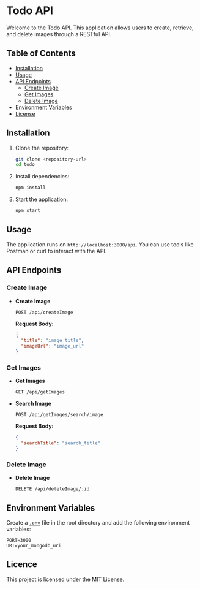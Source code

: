 # Todo API

Welcome to the Todo API. This application allows users to create, retrieve, and delete images through a RESTful API.

## Table of Contents

- [Installation](#installation)
- [Usage](#usage)
- [API Endpoints](#api-endpoints)
  - [Create Image](#create-image)
  - [Get Images](#get-images)
  - [Delete Image](#delete-image)
- [Environment Variables](#environment-variables)
- [License](#license)

## Installation

1. Clone the repository:
    ```sh
    git clone <repository-url>
    cd todo
    ```

2. Install dependencies:
    ```sh
    npm install
    ```

3. Start the application:
    ```sh
    npm start
    ```

## Usage

The application runs on `http://localhost:3000/api`. You can use tools like Postman or curl to interact with the API.

## API Endpoints

### Create Image

- **Create Image**
    ```http
    POST /api/createImage
    ```
    **Request Body:**
    ```json
    {
      "title": "image_title",
      "imageUrl": "image_url"
    }
    ```

### Get Images

- **Get Images**
    ```http
    GET /api/getImages
    ```

- **Search Image**
    ```http
    POST /api/getImages/search/image
    ```
    **Request Body:**
    ```json
    {
      "searchTitle": "search_title"
    }
    ```

### Delete Image

- **Delete Image**
    ```http
    DELETE /api/deleteImage/:id
    ```

## Environment Variables

Create a [`.env`](command:_github.copilot.openRelativePath?%5B%7B%22scheme%22%3A%22file%22%2C%22authority%22%3A%22%22%2C%22path%22%3A%22%2Fc%3A%2FVS%20CODE%2FNodeJS%2Ftodo%2F.env%22%2C%22query%22%3A%22%22%2C%22fragment%22%3A%22%22%7D%5D "c:\VS CODE\NodeJS\todo\.env") file in the root directory and add the following environment variables:
```env
PORT=3000
URI=your_mongodb_uri
```

## Licence
This project is licensed under the MIT License.

